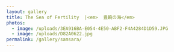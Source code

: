```yaml
---
layout: gallery
title: The Sea of Fertility  |<em>  豊饒の海</em>
photos:
  - image: /uploads/3EA916BA-E054-4E50-ABF2-F4A4284D1D59.JPG
  - image: /uploads/D82A0622.jpg
permalink: /gallery/samsara/
---
```

